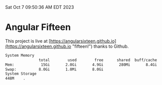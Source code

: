 Sat Oct  7 09:50:36 AM EDT 2023

# Angular Fifteen


This project is live at [https://angularsixteen.github.io](https://angularsixteen.github.io "fifteen!") thanks to Github.

```bash
System Memory
               total        used        free      shared  buff/cache   available
Mem:            15Gi       2.0Gi       4.9Gi       280Mi       8.4Gi        12Gi
Swap:          8.0Gi       1.0Mi       8.0Gi
System Storage
448M	.
```
